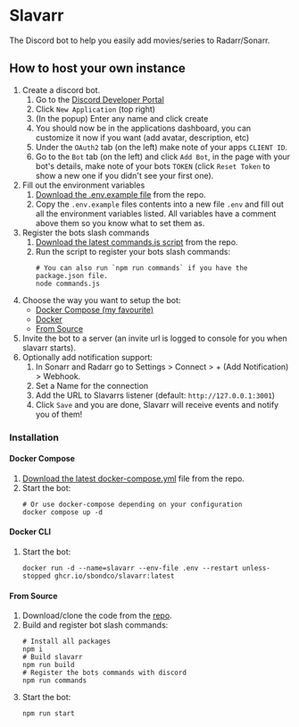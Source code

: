 # Slavarr

The Discord bot to help you easily add movies/series to Radarr/Sonarr.

## How to host your own instance

1. Create a discord bot.
   1. Go to the [Discord Developer Portal](https://discord.com/developers/applications/)
   2. Click `New Application` (top right)
   3. (In the popup) Enter any name and click create
   4. You should now be in the applications dashboard, you can customize it now if you want (add avatar, description, etc)
   5. Under the `OAuth2` tab (on the left) make note of your apps `CLIENT ID`.
   6. Go to the `Bot` tab (on the left) and click `Add Bot`, in the page with your bot's details, make note of your bots `TOKEN` (click `Reset Token` to show a new one if you didn't see your first one).
2. Fill out the environment variables
   1. [Download the .env.example file](https://raw.githubusercontent.com/sbondCo/Slavarr/master/.env.example) from the repo.
   2. Copy the `.env.example` files contents into a new file `.env` and fill out all the environment variables listed. All variables have a comment above them so you know what to set them as.
3. Register the bots slash commands
   1. [Download the latest commands.js script](https://raw.githubusercontent.com/sbondCo/Slavarr/master/commands.js) from the repo.
   2. Run the script to register your bots slash commands:
      ```
      # You can also run `npm run commands` if you have the package.json file.
      node commands.js
      ```
4. Choose the way you want to setup the bot:
     - [Docker Compose (my favourite)](#docker-compose)
     - [Docker](#docker-cli)
     - [From Source](#from-source)
5. Invite the bot to a server (an invite url is logged to console for you when slavarr starts).
6. Optionally add notification support:
   1. In Sonarr and Radarr go to Settings > Connect > + (Add Notification) > Webhook.
   2. Set a Name for the connection
   3. Add the URL to Slavarrs listener (default: `http://127.0.0.1:3001`)
   4. Click `Save` and you are done, Slavarr will receive events and notify you of them!

### Installation

#### Docker Compose

1. [Download the latest docker-compose.yml](https://raw.githubusercontent.com/sbondCo/Slavarr/master/docker-compose.yml) file from the repo.
2. Start the bot:
   ```
   # Or use docker-compose depending on your configuration
   docker compose up -d
   ```

#### Docker CLI

1. Start the bot:
   ```
   docker run -d --name=slavarr --env-file .env --restart unless-stopped ghcr.io/sbondco/slavarr:latest
   ```

#### From Source

1. Download/clone the code from the [repo](https://github.com/sbondCo/Slavarr).
2. Build and register bot slash commands:
   ```
   # Install all packages
   npm i
   # Build slavarr
   npm run build
   # Register the bots commands with discord
   npm run commands
   ```
3. Start the bot:
   ```
   npm run start
   ```
